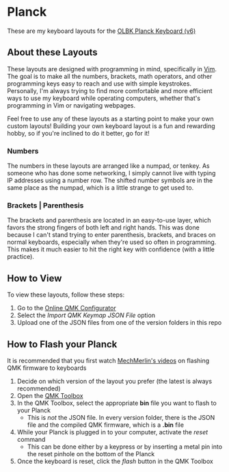 # Planck
These are my keyboard layouts for the [OLBK Planck Keyboard (v6)](https://drop.com/buy/planck-mechanical-keyboard?utm_source=linkshare&referer=34U8GJ)

## About these Layouts
These layouts are designed with programming in mind, specifically in [Vim](https://www.vim.org/). The goal is to make all the numbers, brackets, math operators, and other programming keys easy to reach and use with simple keystrokes. Personally, I'm always trying to find more comfortable and more efficient ways to use my keyboard while operating computers, whether that's programming in Vim or navigating webpages.

Feel free to use any of these layouts as a starting point to make your own custom layouts! Building your own keyboard layout is a fun and rewarding hobby, so if you're inclined to do it better, go for it!

### Numbers
The numbers in these layouts are arranged like a numpad, or tenkey. As someone who has done some networking, I simply cannot live with typing IP addresses using a number row. The shifted number symbols are in the same place as the numpad, which is a little strange to get used to.

### Brackets | Parenthesis
The brackets and parenthesis are located in an easy-to-use layer, which favors the strong fingers of both left and right hands. This was done because I can't stand trying to enter parenthesis, brackets, and braces on normal keyboards, especially when they're used so often in programming. This makes it much easier to hit the right key with confidence (with a little practice).

## How to View
To view these layouts, follow these steps:
1. Go to the [Online QMK Configurator](https://config.qmk.fm)
2. Select the *Import QMK Keymap JSON File* option
3. Upload one of the JSON files from one of the version folders in this repo

## How to Flash your Planck
It is recommended that you first watch [MechMerlin's videos](https://www.youtube.com/watch?v=fuBJbdCFF0Q) on flashing QMK firmware to keyboards
1. Decide on which version of the layout you prefer (the latest is always recommended)
2. Open the [QMK Toolbox](https://github.com/qmk/qmk_toolbox)
3. In the QMK Toolbox, select the appropriate **bin** file you want to flash to your Planck
   - This is *not* the JSON file. In every version folder, there is the JSON file and the compiled QMK firmware, which is a **.bin** file
4. While your Planck is plugged in to your computer, activate the *reset* command
   - This can be done either by a keypress or by inserting a metal pin into the reset pinhole on the bottom of the Planck
5. Once the keyboard is reset, click the *flash* button in the QMK Toolbox
